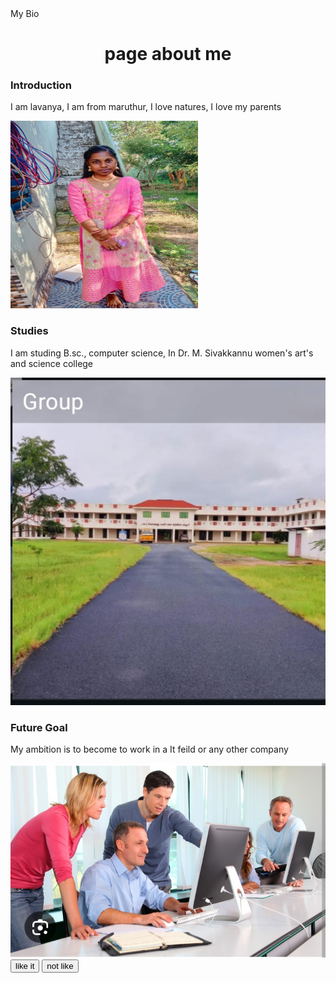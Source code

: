 <!DOCTYPE HTML>
<html>
<head>
<tittle>My Bio</tittle>
</head>
<body>
<center>
<h1>page about me</h1>
</center>
<h3>Introduction</h3>
<p>I am lavanya, I am from maruthur, I love natures, I love my parents</p>
<img src="img.jpg"height="300px" width="300px">
<h3>Studies</h3>
<p>I am studing B.sc., computer science, In Dr. M. Sivakkannu women's art's and science college</p>
<img src="College.jpg">
<h3>Future Goal</h3>
<p> My ambition is to become to work in a It feild or any other company </p>
<img src="aim.jpg">
<Input type="button"value="like it">
<Input type="button"value="not like">
</body>
</html>
